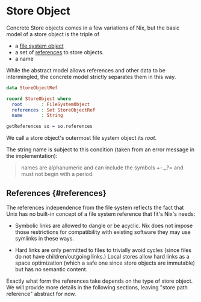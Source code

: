 # Store Object

Concrete Store objects comes in a few variations of Nix, but the basic model of a store object is the triple of

  - a [file system object](./file-system-object.md)
  - a set of [references](#references) to store objects.
  - a name

While the abstract model allows references and other data to be intermingled, the concrete model strictly separates them in this way.

```idris
data StoreObjectRef

record StoreObject where
  root       : FileSystemObject
  references : Set StoreObjectRef
  name       : String

getReferences so = so.references
```

We call a store object's outermost file system object its *root*.

The string name is subject to this condition (taken from an error message in the implementation):

> names are alphanumeric and can include the symbols +-._?= and must not begin with a period.

## References {#references}

The references independence from the file system reflects the fact that Unix has no built-in concept of a file system reference that fit's Nix's needs:

- Symbolic links are allowed to dangle or be acyclic.
  Nix does not impose those restrictions for compatibility with existing software they may use symlinks in these ways.

- Hard links are only permitted to files to trivially avoid cycles (since files do not have children/outgoing links.)
  Local stores allow hard links as a space optimization (which a safe one since store objects are immutable) but has no semantic content.

Exactly what form the references take depends on the type of store object.
We will provide more details in the following sections, leaving "store path reference" abstract for now.
